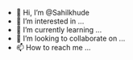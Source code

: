 - 👋 Hi, I’m @Sahilkhude
- 👀 I’m interested in ...
- 🌱 I’m currently learning ...
- 💞️ I’m looking to collaborate on ...
- 📫 How to reach me ...

<!---
Sahilkhude/Sahilkhude is a ✨ special ✨ repository because its `README.md` (this file) appears on your GitHub profile.
You can click the Preview link to take a look at your changes.
--->
